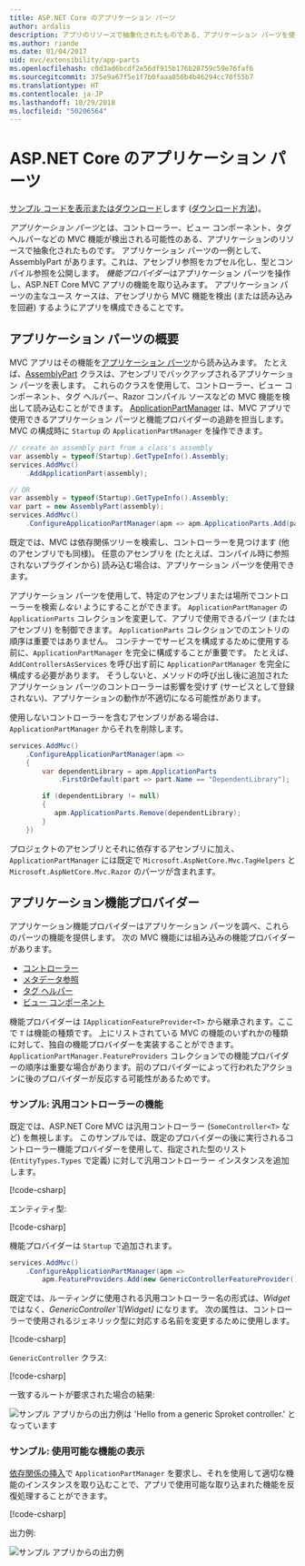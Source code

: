 ```yaml
---
title: ASP.NET Core のアプリケーション パーツ
author: ardalis
description: アプリのリソースで抽象化されたものである、アプリケーション パーツを使用して、アセンブリからの機能の検出または読み込みを回避する方法について説明します。
ms.author: riande
ms.date: 01/04/2017
uid: mvc/extensibility/app-parts
ms.openlocfilehash: c0d3ad6bcdf2e56df915b176b28759c59e76faf6
ms.sourcegitcommit: 375e9a67f5e1f7b0faaa056b4b46294cc70f55b7
ms.translationtype: HT
ms.contentlocale: ja-JP
ms.lasthandoff: 10/29/2018
ms.locfileid: "50206564"
---
```

# <a name="application-parts-in-aspnet-core"></a>ASP.NET Core のアプリケーション パーツ

[サンプル コードを表示またはダウンロード](https://github.com/aspnet/Docs/tree/master/aspnetcore/mvc/advanced/app-parts/sample)します ([ダウンロード方法](xref:index#how-to-download-a-sample))。

*アプリケーション パーツ*とは、コントローラー、ビュー コンポーネント、タグ ヘルパーなどの MVC 機能が検出される可能性のある、アプリケーションのリソースで抽象化されたものです。 アプリケーション パーツの一例として、AssemblyPart があります。これは、アセンブリ参照をカプセル化し、型とコンパイル参照を公開します。 *機能プロバイダー*はアプリケーション パーツを操作し、ASP.NET Core MVC アプリの機能を取り込みます。 アプリケーション パーツの主なユース ケースは、アセンブリから MVC 機能を検出 (または読み込みを回避) するようにアプリを構成できることです。

## <a name="introducing-application-parts"></a>アプリケーション パーツの概要

MVC アプリはその機能を[アプリケーション パーツ](/dotnet/api/microsoft.aspnetcore.mvc.applicationparts.applicationpart)から読み込みます。 たとえば、[AssemblyPart](/dotnet/api/microsoft.aspnetcore.mvc.applicationparts.assemblypart#Microsoft_AspNetCore_Mvc_ApplicationParts_AssemblyPart) クラスは、アセンブリでバックアップされるアプリケーション パーツを表します。 これらのクラスを使用して、コントローラー、ビュー コンポーネント、タグ ヘルパー、Razor コンパイル ソースなどの MVC 機能を検出して読み込むことができます。 [ApplicationPartManager](/dotnet/api/microsoft.aspnetcore.mvc.applicationparts.applicationpartmanager) は、MVC アプリで使用できるアプリケーション パーツと機能プロバイダーの追跡を担当します。 MVC の構成時に `Startup` の `ApplicationPartManager` を操作できます。

```csharp
// create an assembly part from a class's assembly
var assembly = typeof(Startup).GetTypeInfo().Assembly;
services.AddMvc()
    .AddApplicationPart(assembly);

// OR
var assembly = typeof(Startup).GetTypeInfo().Assembly;
var part = new AssemblyPart(assembly);
services.AddMvc()
    .ConfigureApplicationPartManager(apm => apm.ApplicationParts.Add(part));
```

既定では、MVC は依存関係ツリーを検索し、コントローラーを見つけます (他のアセンブリでも同様)。 任意のアセンブリを (たとえば、コンパイル時に参照されないプラグインから) 読み込む場合は、アプリケーション パーツを使用できます。

アプリケーション パーツを使用して、特定のアセンブリまたは場所でコントローラーを検索*しない* ようにすることができます。 `ApplicationPartManager` の `ApplicationParts` コレクションを変更して、アプリで使用できるパーツ (またはアセンブリ) を制御できます。 `ApplicationParts` コレクションでのエントリの順序は重要ではありません。 コンテナーでサービスを構成するために使用する前に、`ApplicationPartManager` を完全に構成することが重要です。 たとえば、`AddControllersAsServices` を呼び出す前に `ApplicationPartManager` を完全に構成する必要があります。 そうしないと、メソッドの呼び出し後に追加されたアプリケーション パーツのコントローラーは影響を受けず (サービスとして登録されない)、アプリケーションの動作が不適切になる可能性があります。

使用しないコントローラーを含むアセンブリがある場合は、`ApplicationPartManager` からそれを削除します。

```csharp
services.AddMvc()
    .ConfigureApplicationPartManager(apm =>
    {
        var dependentLibrary = apm.ApplicationParts
            .FirstOrDefault(part => part.Name == "DependentLibrary");

        if (dependentLibrary != null)
        {
           apm.ApplicationParts.Remove(dependentLibrary);
        }
    })
```

プロジェクトのアセンブリとそれに依存するアセンブリに加え、`ApplicationPartManager` には既定で `Microsoft.AspNetCore.Mvc.TagHelpers` と `Microsoft.AspNetCore.Mvc.Razor` のパーツが含まれます。

## <a name="application-feature-providers"></a>アプリケーション機能プロバイダー

アプリケーション機能プロバイダーはアプリケーション パーツを調べ、これらのパーツの機能を提供します。 次の MVC 機能には組み込みの機能プロバイダーがあります。

* [コントローラー](/dotnet/api/microsoft.aspnetcore.mvc.controllers.controllerfeatureprovider)
* [メタデータ参照](/dotnet/api/microsoft.aspnetcore.mvc.razor.compilation.metadatareferencefeatureprovider)
* [タグ ヘルパー](/dotnet/api/microsoft.aspnetcore.mvc.razor.taghelpers.taghelperfeatureprovider)
* [ビュー コンポーネント](/dotnet/api/microsoft.aspnetcore.mvc.viewcomponents.viewcomponentfeatureprovider)

機能プロバイダーは `IApplicationFeatureProvider<T>` から継承されます。ここで `T` は機能の種類です。 上にリストされている MVC の機能のいずれかの種類に対して、独自の機能プロバイダーを実装することができます。 `ApplicationPartManager.FeatureProviders` コレクションでの機能プロバイダーの順序は重要な場合があります。前のプロバイダーによって行われたアクションに後のプロバイダーが反応する可能性があるためです。

### <a name="sample-generic-controller-feature"></a>サンプル: 汎用コントローラーの機能

既定では、ASP.NET Core MVC は汎用コントローラー (`SomeController<T>` など) を無視します。 このサンプルでは、既定のプロバイダーの後に実行されるコントローラー機能プロバイダーを使用して、指定された型のリスト (`EntityTypes.Types` で定義) に対して汎用コントローラー インスタンスを追加します。

[!code-csharp[](./app-parts/sample/AppPartsSample/GenericControllerFeatureProvider.cs?highlight=13&range=18-36)]

エンティティ型:

[!code-csharp[](./app-parts/sample/AppPartsSample/Model/EntityTypes.cs?range=6-16)]

機能プロバイダーは `Startup` で追加されます。

```csharp
services.AddMvc()
    .ConfigureApplicationPartManager(apm => 
        apm.FeatureProviders.Add(new GenericControllerFeatureProvider()));
```

既定では、ルーティングに使用される汎用コントローラー名の形式は、*Widget* ではなく、*GenericController`1[Widget]* になります。 次の属性は、コントローラーで使用されるジェネリック型に対応する名前を変更するために使用します。

[!code-csharp[](./app-parts/sample/AppPartsSample/GenericControllerNameConvention.cs)]

`GenericController` クラス:

[!code-csharp[](./app-parts/sample/AppPartsSample/GenericController.cs?highlight=5-6)]

一致するルートが要求された場合の結果:

![サンプル アプリからの出力例は 'Hello from a generic Sproket controller.' となっています](app-parts/_static/generic-controller.png)

### <a name="sample-display-available-features"></a>サンプル: 使用可能な機能の表示

[依存関係の挿入](../../fundamentals/dependency-injection.md)で `ApplicationPartManager` を要求し、それを使用して適切な機能のインスタンスを取り込むことで、アプリで使用可能な取り込まれた機能を反復処理することができます。

[!code-csharp[](./app-parts/sample/AppPartsSample/Controllers/FeaturesController.cs?highlight=16,25-27)]

出力例:

![サンプル アプリからの出力例](app-parts/_static/available-features.png)
